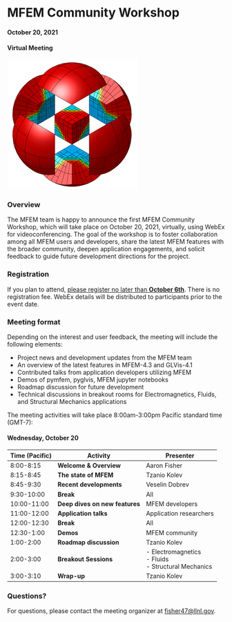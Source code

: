 # MFEM Community Workshop
#### October 20, 2021
#### Virtual Meeting

![MFEM Logo](img/logo-300.png)

### Overview

The MFEM team is happy to announce the first MFEM Community Workshop, which will
take place on October 20, 2021, virtually, using WebEx for videoconferencing.
The goal of the workshop is to foster collaboration among all MFEM users and
developers, share the latest MFEM features with the broader community, deepen
application engagements, and solicit feedback to guide future development
directions for the project.

### Registration

If you plan to attend, [please register no later than **October 6th**](https://forms.gle/KE9XGyD8ZCwAv29H8). 
There is no registration fee. WebEx details will be distributed to participants prior to the event date.

### Meeting format

Depending on the interest and user feedback, the meeting will include the following elements:

- Project news and development updates from the MFEM team
- An overview of the latest features in MFEM-4.3 and GLVis-4.1
- Contributed talks from application developers utilizing MFEM
- Demos of pymfem, pyglvis, MFEM jupyter notebooks
- Roadmap discussion for future development
- Technical discussions in breakout rooms for Electromagnetics, Fluids, and
  Structural Mechanics applications

The meeting activities will take place 8:00am-3:00pm Pacific standard time (GMT-7):

#### Wednesday, October 20

| Time (Pacific) | Activity | Presenter |
|---|---|---|
| 8:00-8:15 | **Welcome & Overview** | Aaron Fisher |
| 8:15-8:45 | **The state of MFEM** | Tzanio Kolev |
| 8:45-9:30 | **Recent developments** | Veselin Dobrev |
| 9:30-10:00 | **Break** | All |
| 10:00-11:00 | **Deep dives on new features** | MFEM developers |
| 11:00-12:00 | **Application talks** | Application researchers |
| 12:00-12:30 | **Break** | All |
| 12:30-1:00 | **Demos** | MFEM community |
| 1:00-2:00 | **Roadmap discussion** | Tzanio Kolev |
| 2:00-3:00 | **Breakout Sessions** | - Electromagnetics<br> - Fluids<br> - Structural Mechanics |
| 3:00-3:10 | **Wrap-up** | Tzanio Kolev |


### Questions?

For questions, please contact the meeting organizer at
[fisher47@llnl.gov](mailto:fisher47@llnl.gov).
